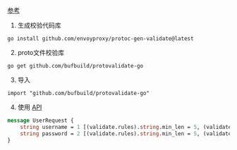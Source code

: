 [参考](https://github.com/envoyproxy/protoc-gen-validate)
1. 生成校验代码库
```shell
go install github.com/envoyproxy/protoc-gen-validate@latest
```
2. proto文件校验库
```shell
go get github.com/bufbuild/protovalidate-go
```

3. 导入
```shell
import "github.com/bufbuild/protovalidate-go"
```
4. 使用
[API](https://github.com/bufbuild/protovalidate/blob/main/docs/standard-constraints.md)
```protobuf
message UserRequest {
    string username = 1 [(validate.rules).string.min_len = 5, (validate.rules).string.max_len = 32]; // 注册用户名，最短5 字符 最长32个字符
    string password = 2 [(validate.rules).string.min_len = 5, (validate.rules).string.max_len = 32]; // 密码，最短 5 字符 最长32个字符
}
```